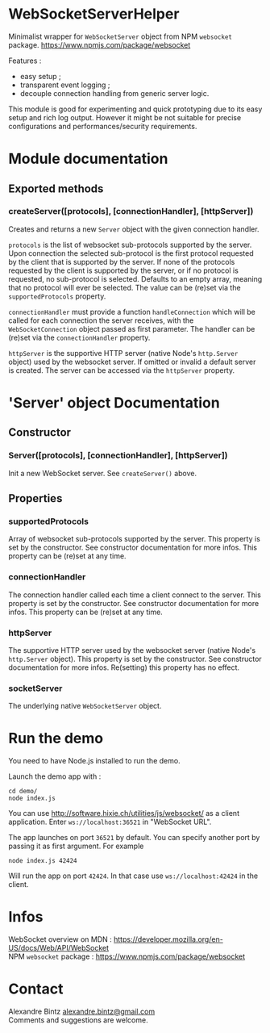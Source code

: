 
# WebSocketServerHelper

Minimalist wrapper for `WebSocketServer` object from NPM `websocket` package.
https://www.npmjs.com/package/websocket

Features :

- easy setup ;
- transparent event logging ;
- decouple connection handling from generic server logic.

This module is good for experimenting and quick prototyping due to its easy setup and rich log output.
However it might be not suitable for precise configurations and performances/security requirements.


# Module documentation

## Exported methods

### createServer([protocols], [connectionHandler], [httpServer])

Creates and returns a new `Server` object with the given connection handler.

`protocols` is the list of websocket sub-protocols supported by the server.
Upon connection the selected sub-protocol is the first protocol requested by the client that
is supported by the server.
If none of the protocols requested by the client is supported by the server,
or if no protocol is requested, no sub-protocol is selected.
Defaults to an empty array, meaning that no protocol will ever be selected.
The value can be (re)set via the `supportedProtocols` property.

`connectionHandler` must provide a function `handleConnection` which will be called
for each connection the server receives, with the `WebSocketConnection` object passed as first parameter.
The handler can be (re)set via the `connectionHandler` property.

`httpServer` is the supportive HTTP server (native Node's `http.Server` object) used by the websocket server.
If omitted or invalid a default server is created.
The server can be accessed via the `httpServer` property.


# 'Server' object Documentation

## Constructor

### Server([protocols], [connectionHandler], [httpServer])

Init a new WebSocket server.
See `createServer()` above.

## Properties

### supportedProtocols

Array of websocket sub-protocols supported by the server.
This property is set by the constructor. See constructor documentation for more infos.
This property can be (re)set at any time.

### connectionHandler

The connection handler called each time a client connect to the server.
This property is set by the constructor. See constructor documentation for more infos.
This property can be (re)set at any time.

### httpServer

The supportive HTTP server used by the websocket server (native Node's `http.Server` object).
This property is set by the constructor. See constructor documentation for more infos.
Re(setting) this property has no effect.

### socketServer

The underlying native `WebSocketServer` object.


# Run the demo

You need to have Node.js installed to run the demo.

Launch the demo app with :

    cd demo/
    node index.js

You can use http://software.hixie.ch/utilities/js/websocket/ as a client application.
Enter `ws://localhost:36521` in "WebSocket URL".

The app launches on port `36521` by default.
You can specify another port by passing it as first argument. For example

    node index.js 42424

Will run the app on port `42424`. In that case use `ws://localhost:42424` in the client.


# Infos

WebSocket overview on MDN : https://developer.mozilla.org/en-US/docs/Web/API/WebSocket  
NPM `websocket` package : https://www.npmjs.com/package/websocket


# Contact

Alexandre Bintz <alexandre.bintz@gmail.com>  
Comments and suggestions are welcome.
